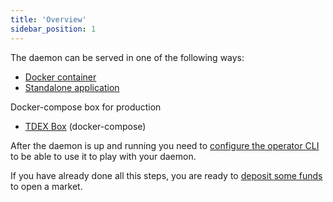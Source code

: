 ```yaml
---
title: 'Overview'
sidebar_position: 1
---
```


The daemon can be served in one of the following ways:
 * [Docker container](run_docker.md)
 * [Standalone application](run_standalone.md)

 Docker-compose box for production
 * [TDEX Box](https://github.com/tdex-network/tdex-box) (docker-compose)

After the daemon is up and running you need to [configure the operator CLI](configure_cli.md) to be able to use it to play with your daemon.

If you have already done all this steps, you are ready to [deposit some funds](../deposit_funds.md) to open a market.
